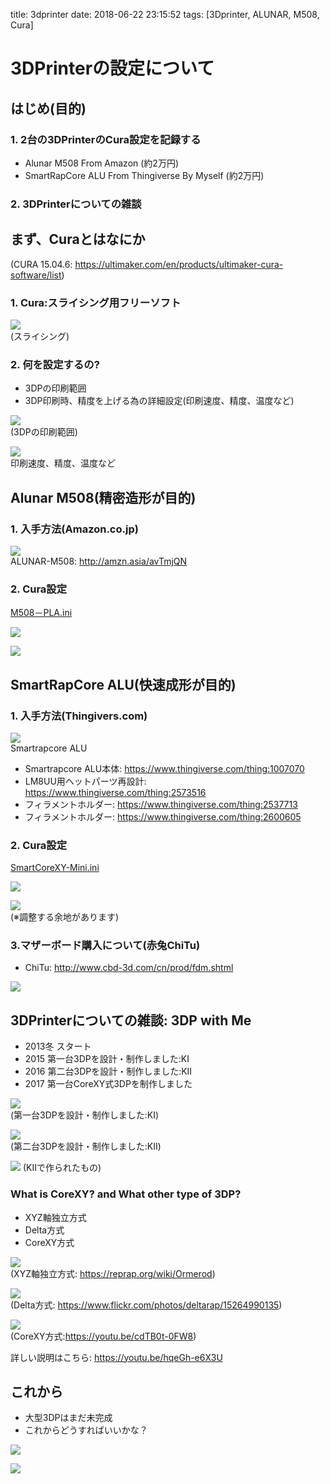 
title: 3dprinter
date: 2018-06-22 23:15:52
tags: [3Dprinter, ALUNAR, M508, Cura]

# 3DPrinterの設定について

## はじめ(目的)

### 1. 2台の3DPrinterのCura設定を記録する

* Alunar M508 From Amazon (約2万円)
* SmartRapCore ALU From Thingiverse By Myself (約2万円)

### 2. 3DPrinterについての雑談



## まず、Curaとはなにか
(CURA 15.04.6: https://ultimaker.com/en/products/ultimaker-cura-software/list)

### 1. Cura:スライシング用フリーソフト

![](2018-06-23-14-42-05.png)  
(スライシング)

### 2. 何を設定するの?

* 3DPの印刷範囲
* 3DP印刷時、精度を上げる為の詳細設定(印刷速度、精度、温度など)

![](2018-06-23-14-36-55.png)  
(3DPの印刷範囲)

![](2018-06-23-14-44-34.png)  
印刷速度、精度、温度など



## Alunar M508(精密造形が目的)

### 1. 入手方法(Amazon.co.jp)

![](2018-06-23-14-30-51.png)  
ALUNAR-M508: http://amzn.asia/avTmjQN

### 2. Cura設定  
[M508－PLA.ini](M508－PLA.ini)

![](2018-06-23-16-54-29.png)

![](2018-06-23-17-02-20.png)



## SmartRapCore ALU(快速成形が目的)

### 1. 入手方法(Thingivers.com)

![](2018-06-23-14-33-39.png)  
Smartrapcore ALU

* Smartrapcore ALU本体: https://www.thingiverse.com/thing:1007070
* LM8UU用ヘットパーツ再設計: https://www.thingiverse.com/thing:2573516
* フィラメントホルダー: https://www.thingiverse.com/thing:2537713
* フィラメントホルダー: https://www.thingiverse.com/thing:2600605    

### 2. Cura設定  
[SmartCoreXY-Mini.ini](SmartCoreXY-Mini.ini)

![](2018-06-23-17-01-16.png)

![](2018-06-23-17-03-11.png)  
(※調整する余地があります)

### 3.マザーボード購入について(赤兔ChiTu)

* ChiTu: http://www.cbd-3d.com/cn/prod/fdm.shtml

![](2018-06-23-17-05-47.png)


## 3DPrinterについての雑談: 3DP with Me

* 2013冬    スタート
* 2015      第一台3DPを設計・制作しました:KI
* 2016      第二台3DPを設計・制作しました:KII
* 2017      第一台CoreXY式3DPを制作しました

![](DSC00637.JPG)  
(第一台3DPを設計・制作しました:KI)

![](IMG_1119.JPG)  
(第二台3DPを設計・制作しました:KII)

![](DSC02157.JPG)
(KIIで作られたもの)

### What is CoreXY? and What other type of 3DP?

* XYZ軸独立方式
* Delta方式
* CoreXY方式

![](2018-06-23-16-13-39.png)  
(XYZ軸独立方式: https://reprap.org/wiki/Ormerod)

![](2018-06-23-16-22-35.png)  
(Delta方式: https://www.flickr.com/photos/deltarap/15264990135)

![](2018-06-23-16-29-38.png)  
(CoreXY方式:https://youtu.be/cdTB0t-0FW8)

詳しい説明はこちら: https://youtu.be/hqeGh-e6X3U


## これから

* 大型3DPはまだ未完成
* これからどうすればいいかな？

![](2018-06-23-17-20-38.png)

![](2018-06-23-17-22-01.png)